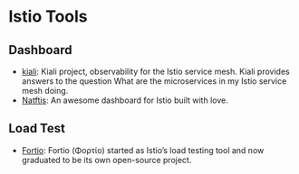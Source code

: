 # Istio Tools

## Dashboard
- [kiali](https://github.com/kiali/): Kiali project, observability for the Istio service mesh. Kiali provides answers to the question What are the microservices in my Istio service mesh doing.
- [Natftis](https://github.com/XiaoMi/naftis): An awesome dashboard for Istio built with love.

## Load Test
- [Fortio](https://github.com/fortio/fortio): Fortio (Φορτίο) started as Istio’s load testing tool and now graduated to be its own open-source project.
